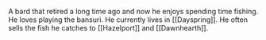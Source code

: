 A bard that retired a long time ago and now he enjoys spending time fishing. He loves playing the bansuri.
He currently lives in [[Dayspring]]. He often sells the fish he catches to [[Hazelport]] and [[Dawnhearth]].